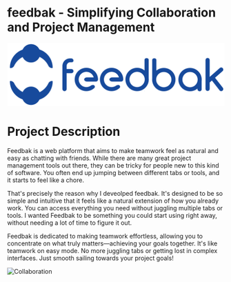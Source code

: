 # feedbak - Simplifying Collaboration and Project Management
![](assets/feedbak_full_logo_blue.png)

# Project Description
Feedbak is a web platform that aims to make teamwork feel as natural and easy as chatting with friends. While there are many great project management tools out there, they can be tricky for people new to this kind of software. You often end up jumping between different tabs or tools, and it starts to feel like a chore.

That's precisely the reason why I deveolped feedbak. It's designed to be so simple and intuitive that it feels like a natural extension of how you already work. You can access everything you need without juggling multiple tabs or tools. I wanted Feedbak to be something you could start using right away, without needing a lot of time to figure it out.

Feedbak is dedicated to making teamwork effortless, allowing you to concentrate on what truly matters—achieving your goals together. It's like teamwork on easy mode. No more juggling tabs or getting lost in complex interfaces. Just smooth sailing towards your project goals!

![Collaboration](https://www.icegif.com/wp-content/uploads/teamwork-icegif-3.gif)
